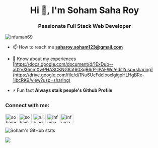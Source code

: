 <h1 align="center">Hi 👋, I'm Soham Saha Roy</h1>
<h3 align="center">Passionate Full Stack Web Developer</h3>

<p align="left"> <img src="https://komarev.com/ghpvc/?username=infuman69&label=Profile%20views&color=0e75b6&style=flat" alt="infuman69" /> </p>







- 📫 How to reach me **saharoy.soham123@gmail.com**

- 📄 Know about my experiences [https://docs.google.com/document/d/1ExDub--a02yX6mmXwPHASCKNG8af603gB6rP-lPAEWc/edit?usp=sharing](https://drive.google.com/file/d/1Nu6UcFdcIboxlgigpHLHgBRe-1ibcRK9/view?usp=sharing)

- ⚡ Fun fact **Always stalk people's Github Profile**

<h3 align="left">Connect with me:</h3>
<p align="left">
<a href="https://twitter.com/sohamsaharoy1" target="blank"><img align="center" src="https://raw.githubusercontent.com/rahuldkjain/github-profile-readme-generator/master/src/images/icons/Social/twitter.svg" alt="sohamsaharoy1" height="30" width="40" /></a>
<a href="https://linkedin.com/in/soham saha roy" target="blank"><img align="center" src="https://raw.githubusercontent.com/rahuldkjain/github-profile-readme-generator/master/src/images/icons/Social/linked-in-alt.svg" alt="soham saha roy" height="30" width="40" /></a>
<a href="https://instagram.com/n.i.b.asin90" target="blank"><img align="center" src="https://raw.githubusercontent.com/rahuldkjain/github-profile-readme-generator/master/src/images/icons/Social/instagram.svg" alt="n.i.b.asin90" height="30" width="40" /></a>
<a href="https://www.codechef.com/users/infuman69" target="blank"><img align="center" src="https://cdn.jsdelivr.net/npm/simple-icons@3.1.0/icons/codechef.svg" alt="infuman69" height="30" width="40" /></a>
<a href="https://www.leetcode.com/infuman69" target="blank"><img align="center" src="https://raw.githubusercontent.com/rahuldkjain/github-profile-readme-generator/master/src/images/icons/Social/leet-code.svg" alt="infuman69" height="30" width="40" /></a>
</p>




![Soham's GitHub stats](https://github-readme-stats.vercel.app/api?username=infuman69&count_private=true&show_icons=true&theme=dark)

<p>
    <a href="https://git.io/streak-stats"><img src="https://streak-stats.demolab.com?user=infuman69&theme=tokyonight"/></a>
</p>
